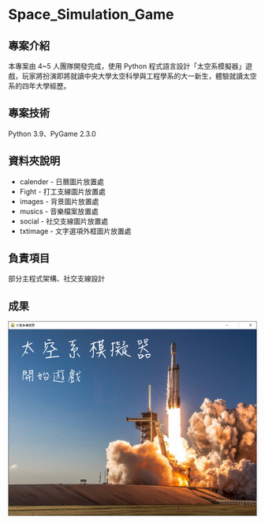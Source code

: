 # Space_Simulation_Game
## 專案介紹
本專案由 4~5 人團隊開發完成，使用 Python 程式語言設計「太空系模擬器」遊戲，玩家將扮演即將就讀中央大學太空科學與工程學系的大一新生，體驗就讀太空系的四年大學經歷。 

## 專案技術
Python 3.9、PyGame 2.3.0

## 資料夾說明
* calender - 日曆圖片放置處
* Fight - 打工支線圖片放置處
* images - 背景圖片放置處
* musics - 音樂檔案放置處
* social - 社交支線圖片放置處
* txtimage - 文字選項外框圖片放置處

## 負責項目
部分主程式架構、社交支線設計

## 成果
![Space Simulation Game](./screenshot.png)
